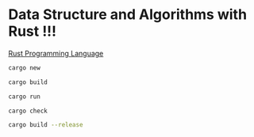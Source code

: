 # Data Structure and Algorithms with Rust !!!

[Rust Programming Language](https://doc.rust-lang.org/book/)

```bash
cargo new

cargo build

cargo run

cargo check

cargo build --release
```
